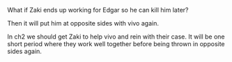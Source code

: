 What if Zaki ends up working for Edgar so he can kill him later?

Then it will put him at opposite sides with vivo again.

In ch2 we should get Zaki to help vivo and rein with their case. It will be one short period where they work well together before being thrown in opposite sides again.
